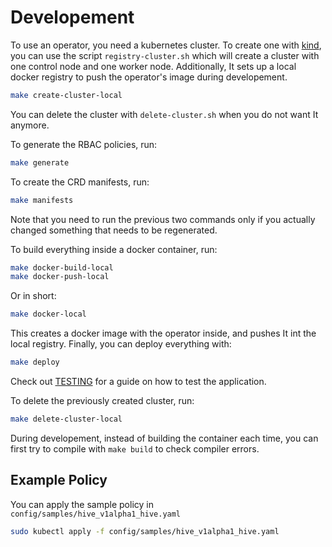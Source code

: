 # Developement

To use an operator, you need a kubernetes cluster. To create one with
[kind](https://github.com/kubernetes-sigs/kind),
you can use the script `registry-cluster.sh` which will create
a cluster with one control node and one worker node. Additionally,
It sets up a local docker registry to push the operator's image
during developement.

```bash
make create-cluster-local
```

You can delete the cluster with `delete-cluster.sh` when you do not
want It anymore.

To generate the RBAC policies, run:
```bash
make generate
```

To create the CRD manifests, run:
```bash
make manifests
```

Note that you need to run the previous two commands only if you
actually changed something that needs to be regenerated.

To build everything inside a docker container, run:
```bash
make docker-build-local
make docker-push-local
```

Or in short:
```bash
make docker-local
```

This creates a docker image with the operator inside, and pushes It
int the local registry. Finally, you can deploy everything with:
```bash
make deploy
```

Check out [TESTING](./TESTING.md) for a guide on how to test the
application.

To delete the previously created cluster, run:
```bash
make delete-cluster-local
```

During developement, instead of building the container each time,
you can first try to compile with `make build` to check compiler
errors.

## Example Policy

You can apply the sample policy in `config/samples/hive_v1alpha1_hive.yaml`
```bash
sudo kubectl apply -f config/samples/hive_v1alpha1_hive.yaml
```
